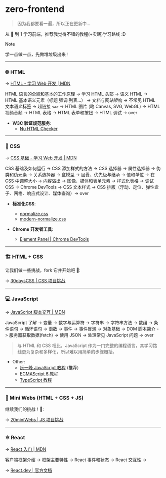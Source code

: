 # zero-frontend

> 因为我都要看一遍，所以正在更新中...

从 🥚 到 1 学习前端，推荐我觉得不错的教程(+实践)学习路线 :D

> [!NOTE]
> 学一点做一点，先做堆垃圾出来！

---

### 🌐 HTML

-> [HTML - 学习 Web 开发 | MDN](https://developer.mozilla.org/zh-CN/docs/Learn_web_development/Core/Structuring_content)

HTML 语言的全貌和基本的工作原理 -> 学习 HTML 头部 -> 语义 HTML -> HTML 基本语义元素（标题 强调 列表…） -> 文档与网站架构 -> 不常见 HTML 文本语义标签 -> 超链接 `<a>` -> HTML 图片 (略 Canvas, SVG, WebGL) -> HTML 视频音频 -> HTML 表格 -> HTML 表单和按钮 -> HTML 调试 -> over

- **W3C 验证规范服务**:
  - [Nu HTML Checker](https://validator.w3.org/nu/)

---

### 🎨 CSS

-> [CSS 基础 - 学习 Web 开发 | MDN](https://developer.mozilla.org/zh-CN/docs/Learn_web_development/Core/Styling_basics)

CSS 基础及如何运行 -> CSS 添加样式的方法 -> CSS 选择器 -> 属性选择器 -> 伪类和伪元素 -> 关系选择器 -> 盒模型 -> 层叠、优先级与继承 -> 值和单位 -> 在 CSS 中调整大小 -> 内容溢出 -> 图像、媒体和表单元素 -> 样式化表格 -> 调试 CSS -> Chrome DevTools -> CSS 文本样式 -> CSS 排版（浮动、定位、弹性盒子、网格、响应式设计、媒体查询）-> over

- **标准化CSS**:
  - [normalize.css](https://necolas.github.io/normalize.css/)
  - [modern-normalize.css](https://github.com/sindresorhus/modern-normalize)

- **Chrome 开发者工具**:
  - [Element Panel | Chrome DevTools](https://developer.chrome.google.cn/docs/devtools/elements?hl=zh-cn)

---

### 🏗 HTML + CSS

让我们做一些挑战，fork 它并开始吧 🚀:

-> [30daysCSS | CSS 项目挑战](https://github.com/dogxii/30daysCSS)

---

### 💻 JavaScript

-> [JavaScript 脚本交互 | MDN](https://developer.mozilla.org/zh-CN/docs/Learn_web_development/Core/Scripting)

JavaScript 了解 -> 变量 -> 数字与运算符 -> 字符串 -> 字符串方法 -> 数组 -> 条件语句 -> 循环语句 -> 函数 -> 事件 -> 事件冒泡 -> 对象基础 -> DOM 脚本简介 -> 服务器获取数据(fetch) -> 使用 JSON -> 处理常见 JavaScript 问题 -> over

> 与 HTML 和 CSS 相比，JavaScript 作为一门完整的编程语言，其学习路线更为复杂和多样化，所以难以用简单的步骤概括。

- Other:
  - [阮一峰 JavaScript 教程](https://wangdoc.com/javascript/) (推荐)
  - [ECMAScript 6 教程](https://wangdoc.com/es6)
  - [TypeScript 教程](https://wangdoc.com/typescript/)

---

### 🧩 Mini Webs (HTML + CSS + JS)

继续我们的挑战！🚀:

-> [20miniWebs | JS 项目挑战](https://github.com/dogxii/miniWebs)

---

### ⚛ React

-> [React 入门 | MDN](https://developer.mozilla.org/zh-CN/docs/Learn_web_development/Core/Frameworks_libraries)

客户端框架介绍 -> 框架主要特性 -> React 事件和状态 -> React 交互性 ->

-> [React.dev | 官方文档](https://zh-hans.react.dev/learn)
